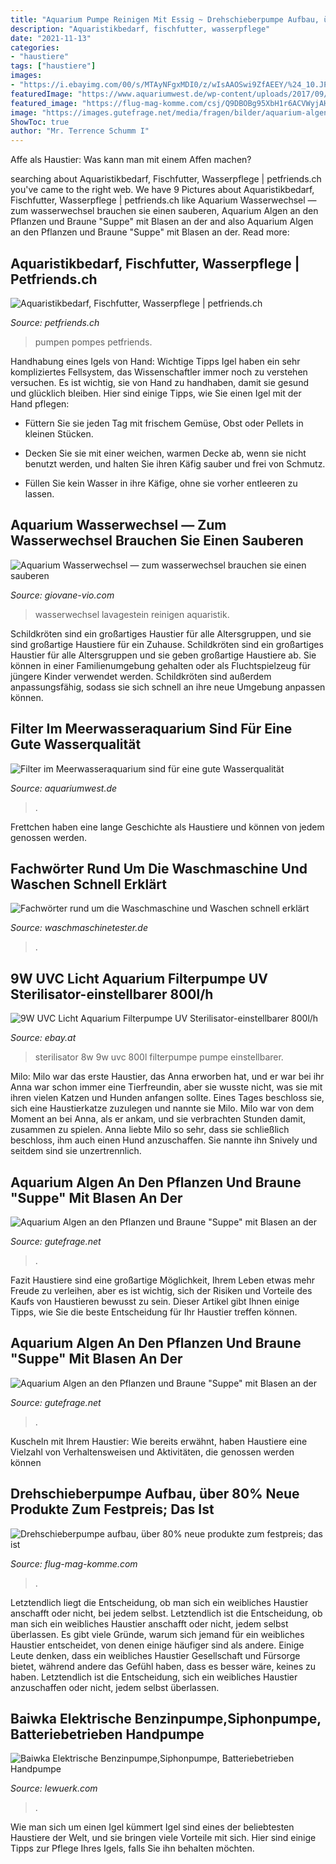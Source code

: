```yaml
---
title: "Aquarium Pumpe Reinigen Mit Essig ~ Drehschieberpumpe Aufbau, über 80% Neue Produkte Zum Festpreis; Das Ist"
description: "Aquaristikbedarf, fischfutter, wasserpflege"
date: "2021-11-13"
categories:
- "haustiere"
tags: ["haustiere"]
images:
- "https://i.ebayimg.com/00/s/MTAyNFgxMDI0/z/wIsAAOSwi9ZfAEEY/%24_10.JPG?set_id=2"
featuredImage: "https://www.aquariumwest.de/wp-content/uploads/2017/09/Patronenfilter-im-Meerwasseraquarium-1024x683.jpg"
featured_image: "https://flug-mag-komme.com/csj/Q9DBOBg95XbH1r6ACVWyjAHaEK.jpg"
image: "https://images.gutefrage.net/media/fragen/bilder/aquarium-algen-an-den-pflanzen-und-braune-suppe-mit-blasen-an-der-oberflaeche/2_big.jpg?v=1445533339000"
ShowToc: true
author: "Mr. Terrence Schumm I"
---
```



Affe als Haustier: Was kann man mit einem Affen machen?

	

		
searching about Aquaristikbedarf, Fischfutter, Wasserpflege | petfriends.ch you've came to the right web. We have 9 Pictures about Aquaristikbedarf, Fischfutter, Wasserpflege | petfriends.ch like Aquarium Wasserwechsel — zum wasserwechsel brauchen sie einen sauberen, Aquarium Algen an den Pflanzen und Braune &quot;Suppe&quot; mit Blasen an der and also Aquarium Algen an den Pflanzen und Braune &quot;Suppe&quot; mit Blasen an der. Read more:
		
    
## Aquaristikbedarf, Fischfutter, Wasserpflege | Petfriends.ch

<img loading=lazy src="https://static.petfriends.ch/pumpen/180x180,t/Kategorien/Bilder/Pumpen.jpg" onerror="this.onerror=null;this.src='https://tse1.mm.bing.net/th?id=OIP.pbx9OgEtdAOi0oSaGR1agAAAAA&amp;pid=15.1';" alt="Aquaristikbedarf, Fischfutter, Wasserpflege | petfriends.ch">

_Source: petfriends.ch_

>pumpen pompes petfriends. 

	

Handhabung eines Igels von Hand: Wichtige Tipps
Igel haben ein sehr kompliziertes Fellsystem, das Wissenschaftler immer noch zu verstehen versuchen. Es ist wichtig, sie von Hand zu handhaben, damit sie gesund und glücklich bleiben. Hier sind einige Tipps, wie Sie einen Igel mit der Hand pflegen:
- Füttern Sie sie jeden Tag mit frischem Gemüse, Obst oder Pellets in kleinen Stücken.

- Decken Sie sie mit einer weichen, warmen Decke ab, wenn sie nicht benutzt werden, und halten Sie ihren Käfig sauber und frei von Schmutz.

- Füllen Sie kein Wasser in ihre Käfige, ohne sie vorher entleeren zu lassen.

    
## Aquarium Wasserwechsel — Zum Wasserwechsel Brauchen Sie Einen Sauberen

<img loading=lazy src="https://giovane-vio.com/fnh/CMmHbWmAUkQdCW0uuC27JQHaFj.jpg" onerror="this.onerror=null;this.src='https://tse4.mm.bing.net/th?id=OIP.JY2nDss3PVekCrpIfM7nPgAAAA&amp;pid=15.1';" alt="Aquarium Wasserwechsel — zum wasserwechsel brauchen sie einen sauberen">

_Source: giovane-vio.com_

>wasserwechsel lavagestein reinigen aquaristik. 

	

Schildkröten sind ein großartiges Haustier für alle Altersgruppen, und sie sind großartige Haustiere für ein Zuhause.
Schildkröten sind ein großartiges Haustier für alle Altersgruppen und sie geben großartige Haustiere ab. Sie können in einer Familienumgebung gehalten oder als Fluchtspielzeug für jüngere Kinder verwendet werden. Schildkröten sind außerdem anpassungsfähig, sodass sie sich schnell an ihre neue Umgebung anpassen können.

    
## Filter Im Meerwasseraquarium Sind Für Eine Gute Wasserqualität

<img loading=lazy src="https://www.aquariumwest.de/wp-content/uploads/2017/09/Patronenfilter-im-Meerwasseraquarium-1024x683.jpg" onerror="this.onerror=null;this.src='https://tse3.mm.bing.net/th?id=OIP.FKlttPvFOL17byVqLEjcTgHaE8&amp;pid=15.1';" alt="Filter im Meerwasseraquarium sind für eine gute Wasserqualität">

_Source: aquariumwest.de_

>. 

	

Frettchen haben eine lange Geschichte als Haustiere und können von jedem genossen werden.

    
## Fachwörter Rund Um Die Waschmaschine Und Waschen Schnell Erklärt

<img loading=lazy src="https://www.waschmaschinetester.de/wp-content/uploads/das-flusensieb.jpg" onerror="this.onerror=null;this.src='https://tse4.mm.bing.net/th?id=OIP.WhSMWPTK36RF6EwgK_CAJAHaFj&amp;pid=15.1';" alt="Fachwörter rund um die Waschmaschine und Waschen schnell erklärt">

_Source: waschmaschinetester.de_

>. 

	



    
## 9W UVC Licht Aquarium Filterpumpe UV Sterilisator-einstellbarer 800l/h

<img loading=lazy src="https://i.ebayimg.com/00/s/MTAyNFgxMDI0/z/wIsAAOSwi9ZfAEEY/%24_10.JPG?set_id=2" onerror="this.onerror=null;this.src='https://tse1.mm.bing.net/th?id=OIP.QPQCqUkV7hYR3G3XUPU7EAHaHa&amp;pid=15.1';" alt="9W UVC Licht Aquarium Filterpumpe UV Sterilisator-einstellbarer 800l/h">

_Source: ebay.at_

>sterilisator 8w 9w uvc 800l filterpumpe pumpe einstellbarer. 

	

Milo: Milo war das erste Haustier, das Anna erworben hat, und er war bei ihr
Anna war schon immer eine Tierfreundin, aber sie wusste nicht, was sie mit ihren vielen Katzen und Hunden anfangen sollte. Eines Tages beschloss sie, sich eine Haustierkatze zuzulegen und nannte sie Milo. Milo war von dem Moment an bei Anna, als er ankam, und sie verbrachten Stunden damit, zusammen zu spielen. Anna liebte Milo so sehr, dass sie schließlich beschloss, ihm auch einen Hund anzuschaffen. Sie nannte ihn Snively und seitdem sind sie unzertrennlich.

    
## Aquarium Algen An Den Pflanzen Und Braune &quot;Suppe&quot; Mit Blasen An Der

<img loading=lazy src="https://images.gutefrage.net/media/fragen/bilder/aquarium-algen-an-den-pflanzen-und-braune-suppe-mit-blasen-an-der-oberflaeche/2_big.jpg?v=1445533339000" onerror="this.onerror=null;this.src='https://tse2.mm.bing.net/th?id=OIP.3BJiUk0d_jrdfAP9LQ7_gQHaEK&amp;pid=15.1';" alt="Aquarium Algen an den Pflanzen und Braune &quot;Suppe&quot; mit Blasen an der">

_Source: gutefrage.net_

>. 

	

Fazit
Haustiere sind eine großartige Möglichkeit, Ihrem Leben etwas mehr Freude zu verleihen, aber es ist wichtig, sich der Risiken und Vorteile des Kaufs von Haustieren bewusst zu sein. Dieser Artikel gibt Ihnen einige Tipps, wie Sie die beste Entscheidung für Ihr Haustier treffen können.

    
## Aquarium Algen An Den Pflanzen Und Braune &quot;Suppe&quot; Mit Blasen An Der

<img loading=lazy src="https://images.gutefrage.net/media/fragen/bilder/aquarium-algen-an-den-pflanzen-und-braune-suppe-mit-blasen-an-der-oberflaeche/2_full.jpg?v=1445533339000" onerror="this.onerror=null;this.src='https://tse4.mm.bing.net/th?id=OIP.--CLeBoF8HxDXgtvYXsqowHaEK&amp;pid=15.1';" alt="Aquarium Algen an den Pflanzen und Braune &quot;Suppe&quot; mit Blasen an der">

_Source: gutefrage.net_

>. 

	

Kuscheln mit Ihrem Haustier: Wie bereits erwähnt, haben Haustiere eine Vielzahl von Verhaltensweisen und Aktivitäten, die genossen werden können

    
## Drehschieberpumpe Aufbau, über 80% Neue Produkte Zum Festpreis; Das Ist

<img loading=lazy src="https://flug-mag-komme.com/csj/Q9DBOBg95XbH1r6ACVWyjAHaEK.jpg" onerror="this.onerror=null;this.src='https://tse2.mm.bing.net/th?id=OIP.ocm1ZlVCst-TFQm7qYlkZQAAAA&amp;pid=15.1';" alt="Drehschieberpumpe aufbau, über 80% neue produkte zum festpreis; das ist">

_Source: flug-mag-komme.com_

>. 

	

Letztendlich liegt die Entscheidung, ob man sich ein weibliches Haustier anschafft oder nicht, bei jedem selbst.
Letztendlich ist die Entscheidung, ob man sich ein weibliches Haustier anschafft oder nicht, jedem selbst überlassen. Es gibt viele Gründe, warum sich jemand für ein weibliches Haustier entscheidet, von denen einige häufiger sind als andere. Einige Leute denken, dass ein weibliches Haustier Gesellschaft und Fürsorge bietet, während andere das Gefühl haben, dass es besser wäre, keines zu haben. Letztendlich ist die Entscheidung, sich ein weibliches Haustier anzuschaffen oder nicht, jedem selbst überlassen.

    
## Baiwka Elektrische Benzinpumpe,Siphonpumpe, Batteriebetrieben Handpumpe

<img loading=lazy src="https://lewuerk.com/wp-content/uploads/2019/09/43654-1.jpg" onerror="this.onerror=null;this.src='https://tse2.mm.bing.net/th?id=OIP.8_zcuijRqMoX3X5q8cju3wHaGE&amp;pid=15.1';" alt="Baiwka Elektrische Benzinpumpe,Siphonpumpe, Batteriebetrieben Handpumpe">

_Source: lewuerk.com_

>. 

	

Wie man sich um einen Igel kümmert
Igel sind eines der beliebtesten Haustiere der Welt, und sie bringen viele Vorteile mit sich. Hier sind einige Tipps zur Pflege Ihres Igels, falls Sie ihn behalten möchten.


